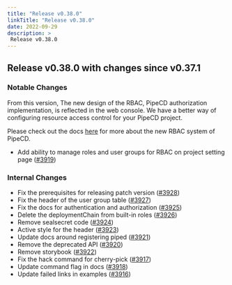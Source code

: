 ```yaml
---
title: "Release v0.38.0"
linkTitle: "Release v0.38.0"
date: 2022-09-29
description: >
 Release v0.38.0
---
```


## Release v0.38.0 with changes since v0.37.1

### Notable Changes

From this version, The new design of the RBAC, PipeCD authorization implementation, is reflected in the web console. We have a better way of configuring resource access control for your PipeCD project.

Please check out the docs [here](/docs/user-guide/managing-controlplane/auth/#role-based-access-control-rbac) for more about the new RBAC system of PipeCD.

* Add ability to manage roles and user groups for RBAC on project setting page ([#3919](https://github.com/pipe-cd/pipecd/pull/#3919))

### Internal Changes

* Fix the prerequisites for releasing patch version ([#3928](https://github.com/pipe-cd/pipecd/pull/#3928))
* Fix the header of the user group table ([#3927](https://github.com/pipe-cd/pipecd/pull/#3927))
* Fix the docs for authentication and authorization ([#3925](https://github.com/pipe-cd/pipecd/pull/#3925))
* Delete the deploymentChain from built-in roles ([#3926](https://github.com/pipe-cd/pipecd/pull/#3926))
* Remove sealsecret code ([#3924](https://github.com/pipe-cd/pipecd/pull/#3924))
* Active style for the header ([#3923](https://github.com/pipe-cd/pipecd/pull/#3923))
* Update docs around registering piped ([#3921](https://github.com/pipe-cd/pipecd/pull/#3921))
* Remove the deprecated API ([#3920](https://github.com/pipe-cd/pipecd/pull/#3920))
* Remove storybook ([#3922](https://github.com/pipe-cd/pipecd/pull/#3922))
* Fix the hack command for cherry-pick ([#3917](https://github.com/pipe-cd/pipecd/pull/#3917))
* Update command flag in docs ([#3918](https://github.com/pipe-cd/pipecd/pull/#3918))
* Update failed links in examples ([#3916](https://github.com/pipe-cd/pipecd/pull/#3916))
